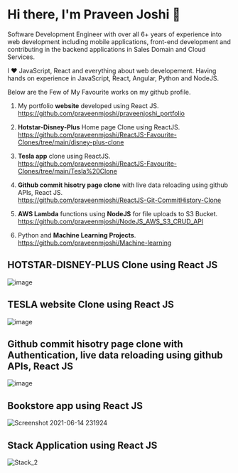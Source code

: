 # Hi there, I'm Praveen Joshi 👋

Software Development Engineer with over all 6+ years of experience into web development including mobile applications, front-end development and contributing in the backend applications in Sales Domain and Cloud Services.

I ❤️ JavaScript, React and everything about web developement. Having hands on experience in JavaScript, React, Angular, Python and NodeJS.

Below are the Few of My Favourite works on my github profile.

1. My portfolio **website** developed using React JS. <br />
https://github.com/praveenmjoshi/praveenjoshi_portfolio

2. **Hotstar-Disney-Plus** Home page Clone using ReactJS. <br />
https://github.com/praveenmjoshi/ReactJS-Favourite-Clones/tree/main/disney-plus-clone

3. **Tesla app** clone using ReactJS. <br />
https://github.com/praveenmjoshi/ReactJS-Favourite-Clones/tree/main/Tesla%20Clone

4. **Github commit hisotry page clone** with live data reloading using github APIs, React JS. <br />
https://github.com/praveenmjoshi/ReactJS-Git-CommitHistory-Clone

5. **AWS Lambda** functions using **NodeJS** for file uploads to S3 Bucket. <br />
https://github.com/praveenmjoshi/NodeJS_AWS_S3_CRUD_API

5. Python and **Machine Learning Projects**. <br />
https://github.com/praveenmjoshi/Machine-learning


## HOTSTAR-DISNEY-PLUS Clone using React JS
![image](https://user-images.githubusercontent.com/18049731/147722758-d9f295f3-8cd0-4a03-910b-19908292289e.png)


## TESLA website Clone using React JS
![image](https://user-images.githubusercontent.com/18049731/146549232-954cb504-e957-4427-8aa0-42257a728fc4.png)

## Github commit hisotry page clone with Authentication, live data reloading using github APIs, React JS
![image](https://user-images.githubusercontent.com/18049731/210070356-7d3dbd3b-2da3-4e8b-84fb-4eddd89407fd.png)


## Bookstore app using React JS
![Screenshot 2021-06-14 231924](https://user-images.githubusercontent.com/18049731/121936391-32a60a00-cd67-11eb-9cd3-cb4f727e7168.png)


## Stack Application using React JS
![Stack_2](https://user-images.githubusercontent.com/18049731/210068769-d85910a0-6084-40df-9b6b-2c11270b176e.png)
